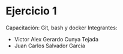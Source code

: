 # Ejercicio 1
Capacitación: Git, bash y docker
Integrantes:
- Victor Alex Gerardo Cunya Tejada
- Juan Carlos Salvador García
